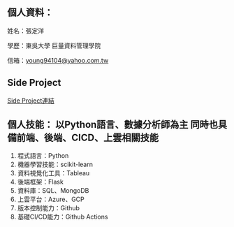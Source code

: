 個人資料：
------------------------------------------------------
姓名：張定洋

學歷：東吳大學  巨量資料管理學院

信箱：young94104@yahoo.com.tw

Side Project
-----------------------------------------------------
[Side Project連結](https://github.com/tank11110/young/tree/master/Side%20Project "github連結")

個人技能：
以Python語言、數據分析師為主
同時也具備前端、後端、CICD、上雲相關技能
--------------------------------------------
1. 程式語言：Python
2. 機器學習技能：scikit-learn
3. 資料視覺化工具：Tableau
4. 後端框架：Flask
5. 資料庫：SQL、MongoDB
6. 上雲平台：Azure、GCP
7. 版本控制能力：Github
8. 基礎CI/CD能力：Github Actions
